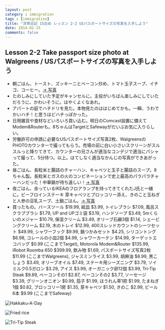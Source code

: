 ```yaml
---
layout: post
category : immigration
tags : [immigration]
title: "浮草日記 15日め レッスン 2-2 USパスポートサイズの写真を入手しよう"
date: 2014-02-15
comments: false
---
```


## Lesson 2-2 Take passport size photo at Walgreens / USパスポートサイズの写真を入手しよう

* 朝ごはん、トースト、ズッキーニとベーコン炒め、トマト玉子スープ、イチゴ、コーヒー。[-> 写真](http://instagram.com/p/kdD1l-lDd6/)
* たのしみにしていた予定がキャンセルに。主役がいちばん楽しみにしていただろうに、かわいそうに。はやくよくなあれ。&nbsp; 
* アパートの庭でハチドリを見た。本物見たのははじめてかも。一瞬、うわでかいハチ！と思うほどハチっぽかった。&nbsp; 
* 日用雑貨や食材などいろいろ買い込む。明日のComcast設置に備えてModem&Routerも。8ちゃんはTargetとSafewayがだいぶお気に入りらしい。
* 労働許可の申請に必要なUSパスポートサイズ写真2枚、WalgreensのPHOTOカウンターで撮ってもらう。売場の前に白い小さいスクリーンがスルスルっと降りてきて、カウンターの兄さんが適当なコンデジで適当にパシャって撮って、5分待つ。以上。はてしなく適当なかんじの写真ができあがった。
* 昼ごはん、長粒米と腸詰のチャーハン、キャベツと玉子と腸詰のスープ。8ちゃん製。長粒米とガスの火のコンビネーションで史上最高のパラパラチャーハンだった！中華鍋が待ち遠しい！[-> 写真](http://instagram.com/p/kf9xEMlDax/)
* 夜ごはん、余っているIKEAのフロアランプを持ってきてくれたJ氏と一緒に。ビーフロインステーキ 芽キャベツとブロッコリー添え、きのこと玉ねぎと人参の豆乳スープ、土鍋ごはん。[-> 写真](http://instagram.com/p/kf-MstlDbl/)
* 買ったもの。バースツール $19.99, 紙皿 $3.99, トイレブラシ $7.09, 風呂スクラブブラシ $1.79, UP and UPゴミ袋 $3.19, ハンドソープ $3.49, 5mくらいのメジャー $10.79, 保湿クリーム $3.49, オリーブ石鹸3個 $1.14, シェービングクリーム $2.19, 木のトレイ $12.99, 400スレッドカウントのシーツセット $49.99, シャワーフック $9.99,  鍋つかみセット $4.25, シリコントング $6.98, コレールの小皿2個 $4.99, シャワーカーテン $14.99, ターゲットエコバッグ $0.99 (ここまでTarget), Motorola Modem&Router $135.99, iRobot Roomba 650 $399.99, 飲み物 $1.69, パスポートサイズ写真2枚 $11.99 (ここまでWalgreens), ジャスミンライス $3.99, 胡麻油 $8.99, 黒こしょう $3.49, オリーブオイル $7.49, ステーキ用シーズニング $3.79, ソイミルク0.5ガロン $3.29, アイス $3.99, オーガニック卵12個 $3.99, Tri-Tip Steak $9.89, ベーコンその1 $2.87, ベーコンその2 $3.77, ソーセージ $3.39, グリーンオニオン $0.99, 茄子 $1.99, ほうれん草1把 $1.99, たまねぎ1個 $0.82, ブロッコリー1房 $1.35, 芽キャベツ $1.50, きのこ $2.99, ビール6本 $9.99 (ここまでSafeway)

![Hakkaku-A-Day](https://lh3.googleusercontent.com/-6w7qdq4YRe4/UwFOcYtImsI/AAAAAAAB5hA/bLqdzxEXjpg/w620-h465-no/14+-+1)

![Fried rice](https://lh4.googleusercontent.com/-0sf6IsME9MI/UwF3kWo9dKI/AAAAAAAB5wU/rtOPbEYsTEM/w620-h465-no/P1150437.JPG)

![Tri-Tip Steak](https://lh6.googleusercontent.com/-Iu4ipYENHB8/UwF3kRNLY2I/AAAAAAAB5wU/y4woNLd-j3s/w620-h465-no/P1150439.JPG)